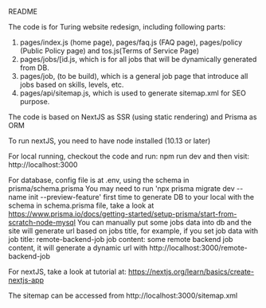 README

The code is for Turing website redesign, including following parts:
1. pages/index.js (home page), pages/faq.js (FAQ page), pages/policy (Public Policy page) and tos.js(Terms of Service Page)
2. pages/jobs/[id.js, which is for all jobs that will be dynamically generated from DB.
3. pages/job, (to be build), which is a general job page that introduce all jobs based on skills, levels, etc.
4. pages/api/sitemap.js, which is used to generate sitemap.xml for SEO purpose.

The code is based on NextJS as SSR (using static rendering) and Prisma as ORM

To run nextJS, you need to have node installed (10.13 or later)

For local running, checkout the code and run:
npm run dev
and then visit: http://localhost:3000

For database, config file is at .env, using the schema in prisma/schema.prisma
You may need to run 'npx prisma migrate dev --name init --preview-feature' first time to generate DB to your local with the schema in schema.prisma file,
take a look at https://www.prisma.io/docs/getting-started/setup-prisma/start-from-scratch-node-mysql
You can manually put some jobs data into db and the site will generate url based on jobs title, for example, if you set job data with
job title: remote-backend-job
job content: some remote backend job content,
it will generate a dynamic url with http://localhost:3000/remote-backend-job

For nextJS, take a look at tutorial at: https://nextjs.org/learn/basics/create-nextjs-app

The sitemap can be accessed from http://localhost:3000/sitemap.xml
